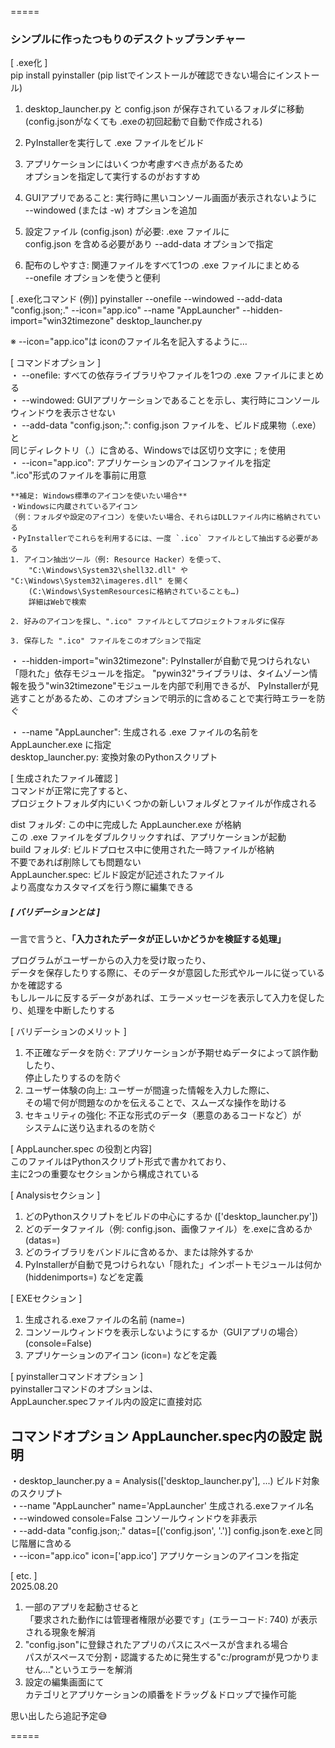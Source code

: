=====

### シンプルに作ったつもりのデスクトップランチャー  

[ .exe化 ]  
pip install pyinstaller (pip listでインストールが確認できない場合にインストール)  

1. desktop_launcher.py と config.json が保存されているフォルダに移動  
    (config.jsonがなくても .exeの初回起動で自動で作成される)  
2. PyInstallerを実行して .exe ファイルをビルド  
3. アプリケーションにはいくつか考慮すべき点があるため  
    オプションを指定して実行するのがおすすめ  

1. GUIアプリであること: 実行時に黒いコンソール画面が表示されないように   
    --windowed (または -w) オプションを追加  
2. 設定ファイル (config.json) が必要: .exe ファイルに   
    config.json を含める必要があり --add-data オプションで指定  
3. 配布のしやすさ: 関連ファイルをすべて1つの .exe ファイルにまとめる   
    --onefile オプションを使うと便利  

[ .exe化コマンド (例)]
pyinstaller --onefile --windowed --add-data "config.json;." --icon="app.ico" --name "AppLauncher" --hidden-import="win32timezone" desktop_launcher.py  

※ --icon="app.ico"は iconのファイル名を記入するように…  

[ コマンドオプション ]  
・ --onefile: すべての依存ライブラリやファイルを1つの .exe ファイルにまとめる  
・ --windowed: GUIアプリケーションであることを示し、実行時にコンソールウィンドウを表示させない  
・ --add-data "config.json;.": config.json ファイルを、ビルド成果物（.exe）と  
    同じディレクトリ（.）に含める、Windowsでは区切り文字に ; を使用  
・ --icon="app.ico": アプリケーションのアイコンファイルを指定  
    ".ico"形式のファイルを事前に用意  

    **補足: Windows標準のアイコンを使いたい場合**  
    ・Windowsに内蔵されているアイコン
    （例：フォルダや設定のアイコン）を使いたい場合、それらはDLLファイル内に格納されている  
    ・PyInstallerでこれらを利用するには、一度 `.ico` ファイルとして抽出する必要がある  
    1. アイコン抽出ツール（例: Resource Hacker）を使って、  
        "C:\Windows\System32\shell32.dll" や "C:\Windows\System32\imageres.dll" を開く  
        (C:\Windows\SystemResourcesに格納されていることも…)  
        詳細はWebで検索  

    2. 好みのアイコンを探し、".ico" ファイルとしてプロジェクトフォルダに保存  

    3. 保存した ".ico" ファイルをこのオプションで指定  
・ --hidden-import="win32timezone": PyInstallerが自動で見つけられない「隠れた」依存モジュールを指定。
    "pywin32"ライブラリは、タイムゾーン情報を扱う"win32timezone"モジュールを内部で利用できるが、
    PyInstallerが見逃すことがあるため、このオプションで明示的に含めることで実行時エラーを防ぐ

・ --name "AppLauncher": 生成される .exe ファイルの名前を AppLauncher.exe に指定  
    desktop_launcher.py: 変換対象のPythonスクリプト  

[ 生成されたファイル確認 ]  
コマンドが正常に完了すると、  
プロジェクトフォルダ内にいくつかの新しいフォルダとファイルが作成される  

dist フォルダ: この中に完成した AppLauncher.exe が格納  
    この .exe ファイルをダブルクリックすれば、アプリケーションが起動  
build フォルダ: ビルドプロセス中に使用された一時ファイルが格納  
    不要であれば削除しても問題ない  
AppLauncher.spec: ビルド設定が記述されたファイル  
    より高度なカスタマイズを行う際に編集できる  

##### [ バリデーションとは ]  
一言で言うと、**「入力されたデータが正しいかどうかを検証する処理」**  

プログラムがユーザーからの入力を受け取ったり、  
データを保存したりする際に、そのデータが意図した形式やルールに従っているかを確認する  
もしルールに反するデータがあれば、エラーメッセージを表示して入力を促したり、処理を中断したりする  

[ バリデーションのメリット ]  
1. 不正確なデータを防ぐ: アプリケーションが予期せぬデータによって誤作動したり、  
    停止したりするのを防ぐ  
2. ユーザー体験の向上: ユーザーが間違った情報を入力した際に、  
    その場で何が問題なのかを伝えることで、スムーズな操作を助ける  
3. セキュリティの強化: 不正な形式のデータ（悪意のあるコードなど）が  
    システムに送り込まれるのを防ぐ  

[ AppLauncher.spec の役割と内容]  
このファイルはPythonスクリプト形式で書かれており、  
主に2つの重要なセクションから構成されている  

[ Analysisセクション ]  
1. どのPythonスクリプトをビルドの中心にするか (['desktop_launcher.py'])  
2. どのデータファイル（例: config.json、画像ファイル）を.exeに含めるか (datas=)  
3. どのライブラリをバンドルに含めるか、または除外するか  
4. PyInstallerが自動で見つけられない「隠れた」インポートモジュールは何か (hiddenimports=) などを定義  

[ EXEセクション ]  
1. 生成される.exeファイルの名前 (name=)  
2. コンソールウィンドウを表示しないようにするか（GUIアプリの場合） (console=False)  
3. アプリケーションのアイコン (icon=) などを定義  

[ pyinstallerコマンドオプション ]  
pyinstallerコマンドのオプションは、  
AppLauncher.specファイル内の設定に直接対応  

コマンドオプション	              AppLauncher.spec内の設定	                    説明  
-----------------------------------------------------------------------------------------------------  
・desktop_launcher.py	          a = Analysis(['desktop_launcher.py'], ...)	ビルド対象のスクリプト  
・--name "AppLauncher"	          name='AppLauncher'	                        生成される.exeファイル名  
・--windowed	                  console=False	                                コンソールウィンドウを非表示  
・--add-data "config.json;."	  datas=[('config.json', '.')]	                config.jsonを.exeと同じ階層に含める  
・--icon="app.ico"	              icon=['app.ico']	                            アプリケーションのアイコンを指定  

[ etc. ]  
2025.08.20  
1. 一部のアプリを起動させると  
    「要求された動作には管理者権限が必要です」(エラーコード: 740) が表示される現象を解消  
2. "config.json"に登録されたアプリのパスにスペースが含まれる場合  
    パスがスペースで分割・認識するために発生する"c:/programが見つかりません…"というエラーを解消  
3. 設定の編集画面にて  
    カテゴリとアプリケーションの順番をドラッグ＆ドロップで操作可能  


思い出したら追記予定😅  

=====
